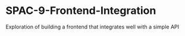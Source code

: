 # SPAC-9-Frontend-Integration
Exploration of building a frontend that integrates well with a simple API
